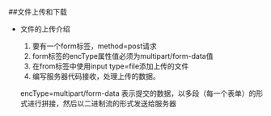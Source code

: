 ##文件上传和下载
* 文件的上传介绍  
    1. 要有一个form标签，method=post请求
    1. form标签的encType属性值必须为multipart/form-data值
    1. 在from标签中使用input type=file添加上传的文件  
    1. 编写服务器代码接收，处理上传的数据。 
    
    encType=multipart/form-data 表示提交的数据，以多段（每一个表单）的形式进行拼接，然后以二进制流的形式发送给服务器